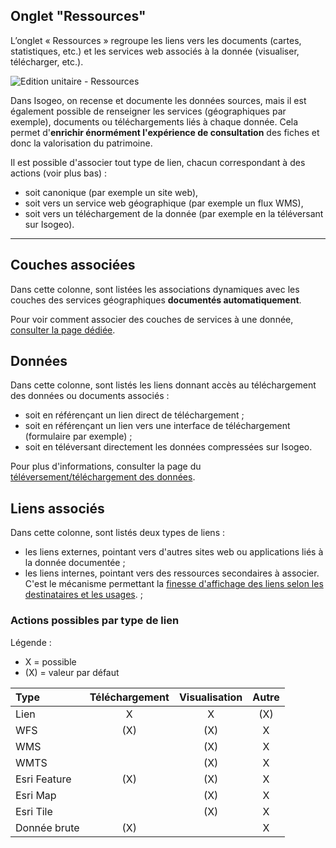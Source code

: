 ## Onglet "Ressources"

L’onglet « Ressources » regroupe les liens vers les documents (cartes, statistiques, etc.) et les services web associés à la donnée (visualiser, télécharger, etc.).

![Edition unitaire - Ressources](/assets/inv_edit_one_linkedResources_new.png "L&apos;édition unitaire - onglet Ressources")

Dans Isogeo, on recense et documente les données sources, mais il est également possible de renseigner  les services (géographiques par exemple), documents ou téléchargements liés à chaque donnée. Cela permet d&apos;**enrichir énormément l&apos;expérience de consultation** des fiches et donc la valorisation du patrimoine.

Il est possible d&apos;associer tout type de lien, chacun correspondant à des actions (voir plus bas) :

* soit canonique (par exemple un site web),
* soit vers un service web géographique (par exemple un flux WMS),
* soit vers un téléchargement de la donnée (par exemple en la téléversant sur Isogeo).

_________

## <i class="fa fa-files-o"></i> Couches associées

Dans cette colonne, sont listées les associations dynamiques avec les couches des services géographiques **documentés automatiquement**.

Pour voir comment associer des couches de services à une donnée, [consulter la page dédiée](../inventory/md_services/srv_association.html#depuis-la-fiche-du-jeu-de-donn%C3%A9es).

## <i class="fa fa-archive"></i> Données

Dans cette colonne, sont listés les liens donnant accès au téléchargement des données ou documents associés :

* soit en référençant un lien direct de téléchargement ;
* soit en référençant un lien vers une interface de téléchargement (formulaire par exemple) ;
* soit en téléversant directement les données compressées sur Isogeo.

Pour plus d&apos;informations, consulter la page du [téléversement/téléchargement des données](../publish/hosting.html).

## <i class="fa fa-external-link"></i> Liens associés

Dans cette colonne, sont listés deux types de liens :

* les liens externes, pointant vers d&apos;autres sites web ou applications liés à la donnée documentée ;
* les liens internes, pointant vers des ressources secondaires à associer. C&apos;est le mécanisme permettant la [finesse d&apos;affichage des liens selon les destinataires et les usages](https://help.isogeo.com/opencatalog/fr/appendices/oc_different_uses.html). ;

### Actions possibles par type de lien

Légende :

* X = possible
* (X) = valeur par défaut

| Type           | Téléchargement | Visualisation | Autre |
| :------------- | :------------: | :-----------: | :---: |
| Lien           | X              | X             | (X)   |
| WFS            | (X)            | (X)           | X     |
| WMS            |                | (X)           | X     |
| WMTS           |                | (X)           | X     |
| Esri Feature   | (X)            | (X)           | X     |
| Esri Map       |                | (X)           | X     |
| Esri Tile      |                | (X)           | X     |
| Donnée brute   | (X)            |               | X     |
